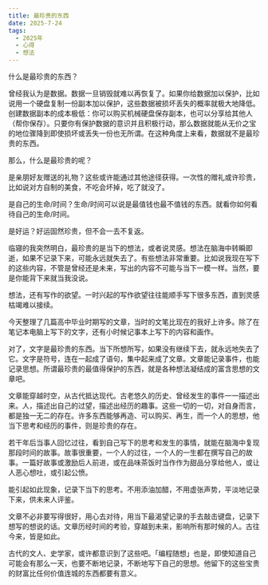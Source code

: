 ```yaml
---
title: 最珍贵的东西
date: 2025-7-24
tags:
  - 2025年
  - 心得
  - 想法
---
```


什么是最珍贵的东西？

曾经我认为是数据。数据一旦销毁就难以再恢复了。如果你给数据加以保护，比如说用一个硬盘复制一份副本加以保护，这些数据被损坏丢失的概率就极大地降低。创建数据副本的成本极低：你可以购买机械硬盘保存副本，也可以分享给其他人（帮你保存）。只要你有保护数据的意识并且积极行动，那么数据就能从无价之宝的地位骤降到即使损坏或丢失一份也无所谓。在这种角度上来看，数据就不是最珍贵的东西。

那么，什么是最珍贵的呢？

是亲朋好友赠送的礼物？这些或许能通过其他途径获得。一次性的赠礼或许珍贵，比如说对方自制的美食，不吃会坏掉，吃了就没了。

是自己的生命/时间？生命/时间可以说是最值钱也最不值钱的东西。就看你如何看待自己的生命/时间。

是好运？好运固然珍贵，但不会一去不复返。

临寝的我突然明白，最珍贵的是当下的想法，或者说灵感。想法在脑海中转瞬即逝，如果不记录下来，可能永远就失去了。有些想法非常重要。比如说我现在写下的这些内容，不管是曾经还是未来，写出的内容不可能与当下一模一样。当然，要是你能背下来就当我没说。

想法，还有写作的欲望。一时兴起的写作欲望往往能顺手写下很多东西，直到灵感枯竭难以接续。

今天整理了几篇高中毕业时期写的文章，当时的文笔比现在的我好上许多。除了在笔记本电脑上写下的文字，还有小时候记事本上写下的内容和画作。

对了，文字是最珍贵的东西。当下所想所写，如果没有继续下去，就永远地失去了它。文字是符号，连在一起成了语句，集中起来成了文章。文章能记录事件，也能记录思想。所谓最珍贵的最值得保护的东西，就是各种想法凝结成的富含思想的文章吧。

文章能穿越时空，从古代抵达现代。古老悠久的历史、曾经发生的事件一一描述出来。人，描述出自己的过望，描述出经历的趣事。这些一切的一切，对自身而言，都是独一无二的存在。许多东西能够再造、可以购买、再生，而一个人的思想，他当下思考和经历的事件，则是珍贵的存在。

若干年后当事人回忆过往，看到自己写下的思考和发生的事情，就能在脑海中复现那段时间的故事。故事很重要，一个人的过往，一个人的一生都在撰写自己的故事。一篇好故事或激励后人前进，或在品味茶饭时当作作为甜品分享给他人，或让人恶心想吐，或引起公愤。

能引起如此现象，记录下当下的思考。不用添油加醋，不用虚张声势，平淡地记录下来，供未来人评鉴。

文章不必非要写得很好，用心去对待，用当下最渴望记录的手去敲击键盘，记录下想写的想说的话。文章历经时间的考验，穿越到未来，影响所有那时候的人。古往今来，皆是如此。

古代的文人、史学家，或许都意识到了这些吧。「编程随想」也是，即使知道自己可能会有那么一天，也要不断地记录，不断地写下自己的思想。他留下的这些宝贵的财富比任何价值连城的东西都要有意义。
